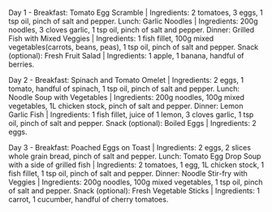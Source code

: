 Day 1 - 
Breakfast: Tomato Egg Scramble | Ingredients: 2 tomatoes, 3 eggs, 1 tsp oil, pinch of salt and pepper.
Lunch: Garlic Noodles | Ingredients: 200g noodles, 3 cloves garlic, 1 tsp oil, pinch of salt and pepper.
Dinner: Grilled Fish with Mixed Veggies | Ingredients: 1 fish fillet, 100g mixed vegetables(carrots, beans, peas), 1 tsp oil, pinch of salt and pepper.
Snack (optional): Fresh Fruit Salad | Ingredients: 1 apple, 1 banana, handful of berries.

Day 2 -
Breakfast: Spinach and Tomato Omelet | Ingredients: 2 eggs, 1 tomato, handful of spinach, 1 tsp oil, pinch of salt and pepper.
Lunch: Noodle Soup with Vegetables | Ingredients: 200g noodles, 100g mixed vegetables, 1L chicken stock, pinch of salt and pepper.
Dinner: Lemon Garlic Fish | Ingredients: 1 fish fillet, juice of 1 lemon, 3 cloves garlic, 1 tsp oil, pinch of salt and pepper.
Snack (optional): Boiled Eggs | Ingredients: 2 eggs.

Day 3 -
Breakfast: Poached Eggs on Toast | Ingredients: 2 eggs, 2 slices whole grain bread, pinch of salt and pepper.
Lunch: Tomato Egg Drop Soup with a side of grilled fish | Ingredients: 2 tomatoes, 1 egg, 1L chicken stock, 1 fish fillet, 1 tsp oil, pinch of salt and pepper.
Dinner: Noodle Stir-fry with Veggies | Ingredients: 200g noodles, 100g mixed vegetables, 1 tsp oil, pinch of salt and pepper.
Snack (optional): Fresh Vegetable Sticks | Ingredients: 1 carrot, 1 cucumber, handful of cherry tomatoes.